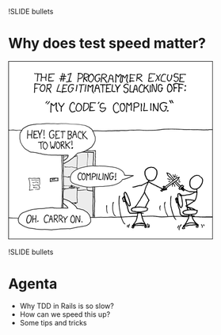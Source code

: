 !SLIDE bullets

# Why does test speed matter?

![It's testing](testing.png)

!SLIDE bullets

# Agenta #

* Why TDD in Rails is so slow?
* How can we speed this up?
* Some tips and tricks 
